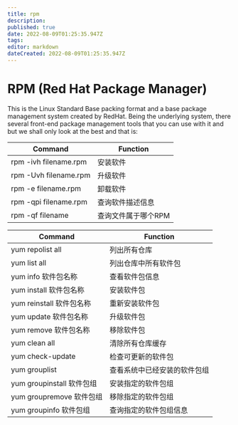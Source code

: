 ```yaml
---
title: rpm
description: 
published: true
date: 2022-08-09T01:25:35.947Z
tags: 
editor: markdown
dateCreated: 2022-08-09T01:25:35.947Z
---
```


# RPM (Red Hat Package Manager)

This is the Linux Standard Base packing format and a base package management system created by RedHat. Being the underlying system, there several front-end package management tools that you can use with it and but we shall only look at the best and that is:

| Command | Function |			
| - | - |
|rpm -ivh filename.rpm	| 安装软件 |
| rpm -Uvh filename.rpm |	升级软件 |
| rpm -e filename.rpm 	| 卸载软件 |
| rpm -qpi filename.rpm	| 查询软件描述信息 | 
| rpm -qf filename	|	查询文件属于哪个RPM| 



| Command | Function |			
| - | - |
yum repolist all	|	列出所有仓库
yum list all		| 列出仓库中所有软件包
yum info  软件包名称		| 查看软件包信息
yum install 软件包名称| 	安装软件包
yum reinstall 软件包名称| 	重新安装软件包
yum update 软件包名称	|升级软件包
yum remove 软件包名称	|移除软件包
yum clean all		|清除所有仓库缓存
yum check-update	|	检查可更新的软件包
yum grouplist		|查看系统中已经安装的软件包组
yum groupinstall 软件包组	|安装指定的软件包组
yum groupremove 软件包组	|移除指定的软件包组
yum groupinfo 软件包组	| 查询指定的软件包组信息